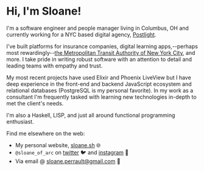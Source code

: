 # Hi, I'm Sloane!

I'm a software engineer and people manager living in Columbus, OH and currently working for a NYC based digital agency, [Postlight][postlight].

I've built platforms for insurance companies, digital learning apps,--perhaps most rewardingly--[the Metropolitan Transit Authority of New York City][mta], and more. I take pride in writing robust software with an attention to detail and leading teams with empathy and trust.

My most recent projects have used Elixir and Phoenix LiveView but I have deep experience in the front-end and backend JavaScript ecosystem and relational databases (PostgreSQL is my personal favorite). In my work as a consultant I'm frequently tasked with learning new technologies in-depth to met the client's needs.

I'm also a Haskell, LISP, and just all around functional programming enthusiast.

Find me elsewhere on the web:
- My personal website, [sloane.sh][sloane-sh] 🌐
- `@sloane_of_arc` on [twitter][twitter] 🐦 and [instagram][instagram] 📸
- Via email @ <sloane.perrault@gmail.com> 📨


[postlight]: https://postlight.com
[mta]: https://postlight.com/work/mta
[sloane-sh]: https://sloane.sh
[twitter]: https://twitter.com/sloane_of_arc
[instagram]: https://instagram.com/sloane_of_arc
